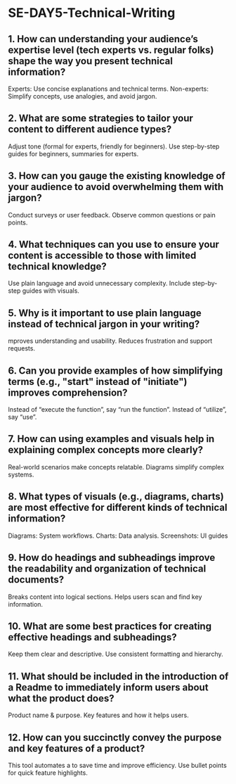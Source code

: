 # SE-DAY5-Technical-Writing
## 1. How can understanding your audience’s expertise level (tech experts vs. regular folks) shape the way you present technical information?
Experts: Use concise explanations and technical terms.
Non-experts: Simplify concepts, use analogies, and avoid jargon.
## 2. What are some strategies to tailor your content to different audience types?
Adjust tone (formal for experts, friendly for beginners).
Use step-by-step guides for beginners, summaries for experts.

## 3. How can you gauge the existing knowledge of your audience to avoid overwhelming them with jargon?
Conduct surveys or user feedback.
Observe common questions or pain points.

## 4. What techniques can you use to ensure your content is accessible to those with limited technical knowledge?
Use plain language and avoid unnecessary complexity.
Include step-by-step guides with visuals.

## 5. Why is it important to use plain language instead of technical jargon in your writing?
mproves understanding and usability.
Reduces frustration and support requests.

## 6. Can you provide examples of how simplifying terms (e.g., "start" instead of "initiate") improves comprehension?
Instead of “execute the function”, say “run the function”.
Instead of “utilize”, say “use”.
## 7. How can using examples and visuals help in explaining complex concepts more clearly?
Real-world scenarios make concepts relatable.
Diagrams simplify complex systems.
## 8. What types of visuals (e.g., diagrams, charts) are most effective for different kinds of technical information?
Diagrams: System workflows.
Charts: Data analysis.
Screenshots: UI guides
## 9. How do headings and subheadings improve the readability and organization of technical documents?
Breaks content into logical sections.
Helps users scan and find key information.
## 10. What are some best practices for creating effective headings and subheadings?
Keep them clear and descriptive.
Use consistent formatting and hierarchy.
## 11. What should be included in the introduction of a Readme to immediately inform users about what the product does?
Product name & purpose.
Key features and how it helps users.

## 12. How can you succinctly convey the purpose and key features of a product?
This tool automates a to save time and improve efficiency.
Use bullet points for quick feature highlights.
